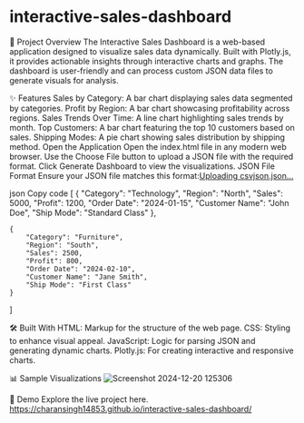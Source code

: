 # interactive-sales-dashboard

🚀 Project Overview
The Interactive Sales Dashboard is a web-based application designed to visualize sales data dynamically. Built with Plotly.js, it provides actionable insights through interactive charts and graphs. The dashboard is user-friendly and can process custom JSON data files to generate visuals for analysis.

✨ Features
Sales by Category: A bar chart displaying sales data segmented by categories.
Profit by Region: A bar chart showcasing profitability across regions.
Sales Trends Over Time: A line chart highlighting sales trends by month.
Top Customers: A bar chart featuring the top 10 customers based on sales.
Shipping Modes: A pie chart showing sales distribution by shipping method.
Open the Application
Open the index.html file in any modern web browser.
Use the Choose File button to upload a JSON file with the required format.
Click Generate Dashboard to view the visualizations.
JSON File Format
Ensure your JSON file matches this format:[Uploading csvjson.json…]()


json
Copy code
[
    {
        "Category": "Technology",
        "Region": "North",
        "Sales": 5000,
        "Profit": 1200,
        "Order Date": "2024-01-15",
        "Customer Name": "John Doe",
        "Ship Mode": "Standard Class"
    },
    
    {
        "Category": "Furniture",
        "Region": "South",
        "Sales": 2500,
        "Profit": 800,
        "Order Date": "2024-02-10",
        "Customer Name": "Jane Smith",
        "Ship Mode": "First Class"
    }
]


🛠 Built With
HTML: Markup for the structure of the web page.
CSS: Styling to enhance visual appeal.
JavaScript: Logic for parsing JSON and generating dynamic charts.
Plotly.js: For creating interactive and responsive charts.


📊 Sample Visualizations
![Screenshot 2024-12-20 125306](https://github.com/user-attachments/assets/aa036980-1fdc-4f32-82a8-9b4b3480d556)

🔗 Demo
Explore the live project here. https://charansingh14853.github.io/interactive-sales-dashboard/


